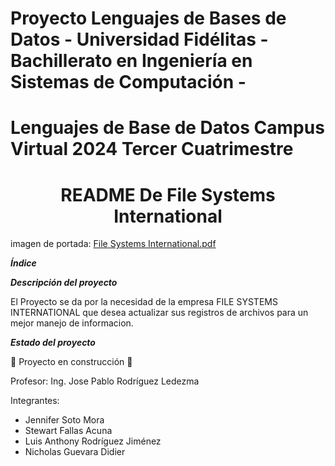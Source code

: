 # Proyecto Lenguajes de Bases de Datos - Universidad Fidélitas - Bachillerato en Ingeniería en Sistemas de Computación - 
# Lenguajes de Base de Datos Campus Virtual 2024 Tercer Cuatrimestre 

<h1 align="center"> README De File Systems International </h1>

imagen de portada: [File Systems International.pdf](https://github.com/SotoJ07/EstructuraDeDatos-ProyectoFinalU/files/11943909/File.Systems.International.pdf)

***Índice***

***Descripción del proyecto***

El Proyecto se da por la necesidad de la empresa FILE SYSTEMS INTERNATIONAL que desea actualizar sus registros de archivos para un mejor manejo de informacion. 

***Estado del proyecto***

:construction: Proyecto en construcción :construction:

Profesor:  Ing. Jose Pablo Rodríguez Ledezma

Integrantes: 
* Jennifer Soto Mora 
* Stewart Fallas Acuna 
* Luis Anthony Rodríguez Jiménez 
* Nicholas Guevara Didier 
